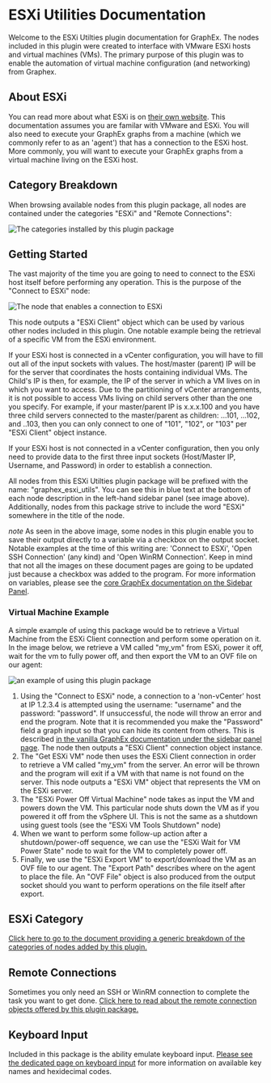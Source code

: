 # ESXi Utilities Documentation

Welcome to the ESXi Utilties plugin documentation for GraphEx. The nodes included in this plugin were created to interface with VMware ESXi hosts and virtual machines (VMs). The primary purpose of this plugin was to enable the automation of virtual machine configuration (and networking) from Graphex.

## About ESXi

You can read more about what ESXi is on [their own website](https://www.vmware.com/products/esxi-and-esx.html). This documentation assumes you are familar with VMware and ESXi. You will also need to execute your GraphEx graphs from a machine (which we commonly refer to as an 'agent') that has a connection to the ESXi host. More commonly, you will want to execute your GraphEx graphs from a virtual machine living on the ESXi host.

## Category Breakdown

When browsing available nodes from this plugin package, all nodes are contained under the categories "ESXi" and "Remote Connections":

![The categories installed by this plugin package](images/esxi_categories.png)

## Getting Started

The vast majority of the time you are going to need to connect to the ESXi host itself before performing any operation. This is the purpose of the "Connect to ESXi" node:

![The node that enables a connection to ESXi](images/esxi_connect.png)

This node outputs a "ESXi Client" object which can be used by various other nodes included in this plugin. One notable example being the retrieval of a specific VM from the ESXi environment.

If your ESXi host is connected in a vCenter configuration, you will have to fill out all of the input sockets with values. The host/master (parent) IP will be for the server that coordinates the hosts containing individual VMs. The Child's IP is then, for example, the IP of the server in which a VM lives on in which you want to access. Due to the partitioning of vCenter arrangements, it is not possible to access VMs living on child servers other than the one you specify. For example, if your master/parent IP is x.x.x.100 and you have three child servers connected to the master/parent as children: ...101, ...102, and ..103, then you can only connect to one of "101", "102", or "103" per "ESXi Client" object instance.

If your ESXi host is not connected in a vCenter configuration, then you only need to provide data to the first three input sockets (Host/Master IP, Username, and Password) in order to establish a connection.

All nodes from this ESXi Utilties plugin package will be prefixed with the name: "graphex_esxi_utils". You can see this in blue text at the bottom of each node description in the left-hand sidebar panel (see image above). Additionally, nodes from this package strive to include the word "ESXi" somewhere in the title of the node.

$note$ As seen in the above image, some nodes in this plugin enable you to save their output directly to a variable via a checkbox on the output socket. Notable examples at the time of this writing are: 'Connect to ESXi', 'Open SSH Connection' (any kind) and 'Open WinRM Connection'. Keep in mind that not all the images on these document pages are going to be updated just because a checkbox was added to the program. For more information on variables, please see the [core GraphEx documentation on the Sidebar Panel](../../ui/sidebar.html).

### Virtual Machine Example

A simple example of using this package would be to retrieve a Virtual Machine from the ESXi Client connection and perform some operation on it. In the image below, we retrieve a VM called "my_vm" from ESXi, power it off, wait for the vm to fully power off, and then export the VM to an OVF file on our agent:

![an example of using this plugin package](images/esxi_vm_example_export.png)

1. Using the "Connect to ESXi" node, a connection to a 'non-vCenter' host at IP 1.2.3.4 is attempted using the username: "username" and the password: "password". If unsuccessful, the node will throw an error and end the program. Note that it is recommended you make the "Password" field a graph input so that you can hide its content from others. This is described [in the vanilla GraphEx documentation under the sidebar panel page](../../ui/sidebar.html). The node then outputs a "ESXi Client" connection object instance.
2. The "Get ESXi VM" node then uses the ESXi Client connection in order to retrieve a VM called "my_vm" from the server. An error will be thrown and the program will exit if a VM with that name is not found on the server. This node outputs a "ESXi VM" object that represents the VM on the ESXi server.
3. The "ESXi Power Off Virtual Machine" node takes as input the VM and powers down the VM. This particular node shuts down the VM as if you powered it off from the vSphere UI. This is not the same as a shutdown using guest tools (see the "ESXi VM Tools Shutdown" node)
4. When we want to perform some follow-up action after a shutdown/power-off sequence, we can use the "ESXi Wait for VM Power State" node to wait for the VM to completely power off.
5. Finally, we use the "ESXi Export VM" to export/download the VM as an OVF file to our agent. The "Export Path" describes where on the agent to place the file. An "OVF File" object is also produced from the output socket should you want to perform operations on the file itself after export.

## ESXi Category

[Click here to go to the document providing a generic breakdown of the categories of nodes added by this plugin.](esxi.md)

## Remote Connections

Sometimes you only need an SSH or WinRM connection to complete the task you want to get done. [Click here to read about the remote connection objects offered by this plugin package.](remote.md)

## Keyboard Input

Included in this package is the ability emulate keyboard input. [Please see the dedicated page on keyboard input](keycodes.md) for more information on available key names and hexidecimal codes.